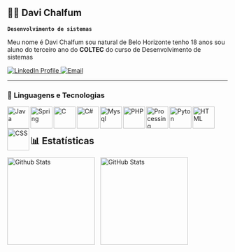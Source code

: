 ## 👨‍💻 Davi Chalfum 
**`Desenvolvimento de sistemas`**

Meu nome é Davi Chalfum sou natural de Belo Horizonte tenho 18 anos sou aluno do terceiro ano do **COLTEC** do curso de Desenvolvimento de sistemas

<a href="https://www.linkedin.com/in/davichalfum" target="_blank">
   <img alt="LinkedIn Profile" title="Meu perfil no linkedin"
        src="https://custom-icon-badges.demolab.com/badge/-LinkedIn-0077B5?style=for-the-badge&logo=linkedin&logoColor=white">
</a>
<a href="mailto:davichalfum@gmail.com">
   <img src="https://img.shields.io/badge/Email-Enviar%20Email-red?logo=gmail&style=for-the-badge" alt="Email">
</a>

---
### 🤖 **Linguagens e Tecnologias**

<img
    align= "left"
    alt="Java"
    title="Java"
    width="50px"
    src="https://cdn.jsdelivr.net/gh/devicons/devicon@latest/icons/java/java-original.svg" 
/>
<img
    align= "left"
    alt="Spring"
    title="Spring"
    width="50px"
    src="https://cdn.jsdelivr.net/gh/devicons/devicon@latest/devicon.min.svg" 
/>
<img
    align= "left"
    alt="C"
    title="C"
    width="50px"
    src="https://cdn.jsdelivr.net/gh/devicons/devicon@latest/icons/c/c-original.svg" 
/>
<img
    align= "left"
    alt="C#"
    title="C#"
    width="50px"
    src="https://cdn.jsdelivr.net/gh/devicons/devicon@latest/icons/csharp/csharp-original.svg" 
/>
<img
    align= "left"
    alt="Mysql"
    title="Mysql"
    width="50px"
    src="https://cdn.jsdelivr.net/gh/devicons/devicon@latest/icons/mysql/mysql-original.svg" 
/>
<img
    align= "left"
    alt="PHP"
    title="PHP"
    width="50px"
    src="https://cdn.jsdelivr.net/gh/devicons/devicon@latest/icons/php/php-original.svg" 
/>
<img
    align= "left"
    alt="Processing"
    title="Processing"
    width="50px"
    src="https://cdn.jsdelivr.net/gh/devicons/devicon@latest/icons/processing/processing-original.svg" 
/>
<img
    align= "left"
    alt="Pyton"
    title="Pyton"
    width="50px"
    src="https://cdn.jsdelivr.net/gh/devicons/devicon@latest/icons/python/python-original.svg" 
/>
<img
    align= "left"
    alt="HTML"
    title="HTML"
    width="50px"
    src="https://cdn.jsdelivr.net/gh/devicons/devicon@latest/icons/html5/html5-original.svg" 
/>
<img
    align= "left"
    alt="CSS"
    title="CSS"
    width="50px"
    src="https://cdn.jsdelivr.net/gh/devicons/devicon@latest/icons/css3/css3-original.svg" 
/>
<br/>
<br/>
## 📊 Estatísticas
<p>
    <img
        align="left"
        alt="Github Stats"
        height="200"
        style="padding-right: 10px;"
        src="https://github-readme-stats.vercel.app/api?username=Davi120906&show_icons=true&theme=tokyonight&locale=pt-br&hide_rank=true" 
    />
    <img
        align="left"
        alt="GitHub Stats"
        height="200"
        src="https://github-readme-stats.vercel.app/api/top-langs/?username=Davi120906&theme=tokyonight&layout=compact" 
    />
</p>


